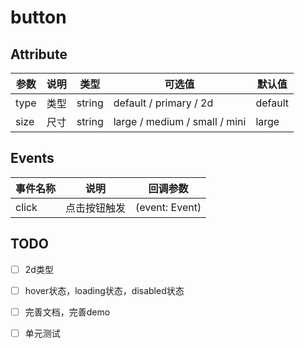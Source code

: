 # button

## Attribute
|参数|说明|类型|可选值|默认值|
|-|-|-|-|-|
|type|类型|string|default / primary / 2d|default|
|size|尺寸|string|large / medium / small / mini|large|

## Events
|事件名称|说明|回调参数|
|-|-|-|
|click|点击按钮触发|(event: Event)|


## TODO

- [ ] 2d类型
- [ ] hover状态，loading状态，disabled状态
- [ ] 完善文档，完善demo
- [ ] 单元测试


